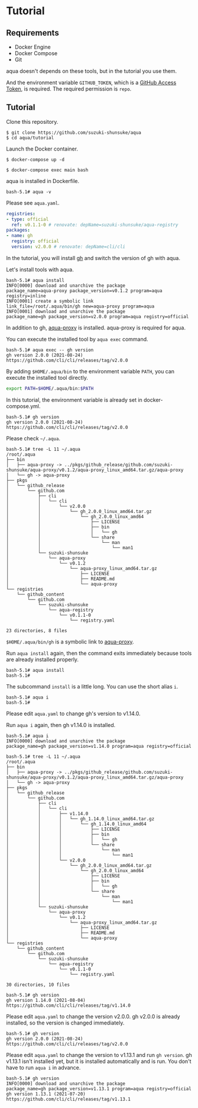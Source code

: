 # Tutorial

## Requirements

* Docker Engine
* Docker Compose
* Git

aqua doesn't depends on these tools, but in the tutorial you use them.

And the environment variable `GITHUB_TOKEN`, which is a [GitHub Access Token](https://docs.github.com/en/github/authenticating-to-github/keeping-your-account-and-data-secure/creating-a-personal-access-token), is required. The required permission is `repo`.

## Tutorial

Clone this repository.

```
$ git clone https://github.com/suzuki-shunsuke/aqua
$ cd aqua/tutorial
```

Launch the Docker container.

```
$ docker-compose up -d
```

```
$ docker-compose exec main bash
```

aqua is installed in Dockerfile.

```console
bash-5.1# aqua -v
```

Please see `aqua.yaml`.

```yaml
registries:
- type: official
  ref: v0.1.1-0 # renovate: depName=suzuki-shunsuke/aqua-registry
packages:
- name: gh
  registry: official
  version: v2.0.0 # renovate: depName=cli/cli
```

In the tutorial, you will install [gh](https://cli.github.com/) and switch the version of gh with aqua.

Let's install tools with aqua.

```console
bash-5.1# aqua install
INFO[0000] download and unarchive the package            package_name=aqua-proxy package_version=v0.1.2 program=aqua registry=inline
INFO[0001] create a symbolic link                        link_file=/root/.aqua/bin/gh new=aqua-proxy program=aqua
INFO[0001] download and unarchive the package            package_name=gh package_version=v2.0.0 program=aqua registry=official
```

In addition to gh, [aqua-proxy](https://github.com/suzuki-shunsuke/aqua-proxy) is installed. aqua-proxy is required for aqua.

You can execute the installed tool by `aqua exec` command.

```console
bash-5.1# aqua exec -- gh version
gh version 2.0.0 (2021-08-24)
https://github.com/cli/cli/releases/tag/v2.0.0
```

By adding `$HOME/.aqua/bin` to the environment variable `PATH`, you can execute the installed tool directly.

```sh
export PATH=$HOME/.aqua/bin:$PATH
```

In this tutorial, the environment variable is already set in docker-compose.yml.

```console
bash-5.1# gh version
gh version 2.0.0 (2021-08-24)
https://github.com/cli/cli/releases/tag/v2.0.0
```

Please check `~/.aqua`.

```console
bash-5.1# tree -L 11 ~/.aqua
/root/.aqua
├── bin
│   ├── aqua-proxy -> ../pkgs/github_release/github.com/suzuki-shunsuke/aqua-proxy/v0.1.2/aqua-proxy_linux_amd64.tar.gz/aqua-proxy
│   └── gh -> aqua-proxy
├── pkgs
│   └── github_release
│       └── github.com
│           ├── cli
│           │   └── cli
│           │       └── v2.0.0
│           │           └── gh_2.0.0_linux_amd64.tar.gz
│           │               └── gh_2.0.0_linux_amd64
│           │                   ├── LICENSE
│           │                   ├── bin
│           │                   │   └── gh
│           │                   └── share
│           │                       └── man
│           │                           └── man1
│           └── suzuki-shunsuke
│               └── aqua-proxy
│                   └── v0.1.2
│                       └── aqua-proxy_linux_amd64.tar.gz
│                           ├── LICENSE
│                           ├── README.md
│                           └── aqua-proxy
└── registries
    └── github_content
        └── github.com
            └── suzuki-shunsuke
                └── aqua-registry
                    └── v0.1.1-0
                        └── registry.yaml

23 directories, 8 files
```

`$HOME/.aqua/bin/gh` is a symbolic link to [aqua-proxy](https://github.com/suzuki-shunsuke/aqua-proxy).

Run `aqua install` again, then the command exits immediately because tools are already installed properly.

```console
bash-5.1# aqua install
bash-5.1#
```

The subcommand `install` is a little long. You can use the short alias `i`.

```console
bash-5.1# aqua i
bash-5.1#
```

Please edit `aqua.yaml` to change gh's version to v1.14.0.

Run `aqua i` again, then gh v1.14.0 is installed.

```console
bash-5.1# aqua i
INFO[0000] download and unarchive the package            package_name=gh package_version=v1.14.0 program=aqua registry=official
```

```console
bash-5.1# tree -L 11 ~/.aqua
/root/.aqua
├── bin
│   ├── aqua-proxy -> ../pkgs/github_release/github.com/suzuki-shunsuke/aqua-proxy/v0.1.2/aqua-proxy_linux_amd64.tar.gz/aqua-proxy
│   └── gh -> aqua-proxy
├── pkgs
│   └── github_release
│       └── github.com
│           ├── cli
│           │   └── cli
│           │       ├── v1.14.0
│           │       │   └── gh_1.14.0_linux_amd64.tar.gz
│           │       │       └── gh_1.14.0_linux_amd64
│           │       │           ├── LICENSE
│           │       │           ├── bin
│           │       │           │   └── gh
│           │       │           └── share
│           │       │               └── man
│           │       │                   └── man1
│           │       └── v2.0.0
│           │           └── gh_2.0.0_linux_amd64.tar.gz
│           │               └── gh_2.0.0_linux_amd64
│           │                   ├── LICENSE
│           │                   ├── bin
│           │                   │   └── gh
│           │                   └── share
│           │                       └── man
│           │                           └── man1
│           └── suzuki-shunsuke
│               └── aqua-proxy
│                   └── v0.1.2
│                       └── aqua-proxy_linux_amd64.tar.gz
│                           ├── LICENSE
│                           ├── README.md
│                           └── aqua-proxy
└── registries
    └── github_content
        └── github.com
            └── suzuki-shunsuke
                └── aqua-registry
                    └── v0.1.1-0
                        └── registry.yaml

30 directories, 10 files
```

```console
bash-5.1# gh version
gh version 1.14.0 (2021-08-04)
https://github.com/cli/cli/releases/tag/v1.14.0
```

Please edit `aqua.yaml` to change the version v2.0.0.
gh v2.0.0 is already installed, so the version is changed immediately.

```console
bash-5.1# gh version
gh version 2.0.0 (2021-08-24)
https://github.com/cli/cli/releases/tag/v2.0.0
```

Please edit `aqua.yaml` to change the version to v1.13.1 and run `gh version`.
gh v1.13.1 isn't installed yet, but it is installed automatically and is run.
You don't have to run `aqua i` in advance.

```console
bash-5.1# gh version
INFO[0000] download and unarchive the package            package_name=gh package_version=v1.13.1 program=aqua registry=official
gh version 1.13.1 (2021-07-20)
https://github.com/cli/cli/releases/tag/v1.13.1
```
